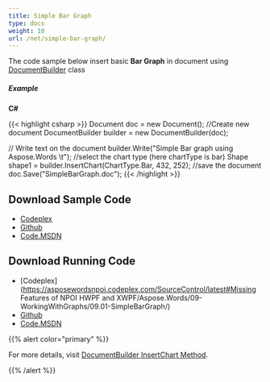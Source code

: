 ```yaml
---
title: Simple Bar Graph
type: docs
weight: 10
url: /net/simple-bar-graph/
---
```


The code sample below insert basic **Bar Graph** in document using [DocumentBuilder](http://www.aspose.com/api/net/words/aspose.words/documentbuilder) class

##### Example

**C#**

{{< highlight csharp >}}
Document doc = new Document();
//Create new document
DocumentBuilder builder = new DocumentBuilder(doc);

// Write text on the document
builder.Write("Simple Bar graph using Aspose.Words \t");
//select the chart type (here chartType is bar)
Shape shape1 = builder.InsertChart(ChartType.Bar, 432, 252);
//save the document
doc.Save("SimpleBarGraph.doc");
{{< /highlight >}}

## Download Sample Code

- [Codeplex](https://asposewordsnpoi.codeplex.com/downloads/get/1556915)
- [Github](https://github.com/asposewords/Aspose.Words-for-.NET/releases/tag/Aspose.WordsFeaturesmissinginNPOIv1.2)
- [Code.MSDN](https://code.msdn.microsoft.com/More-Code-Examples-of-d19b2e19)

## Download Running Code

- [Codeplex](https://asposewordsnpoi.codeplex.com/SourceControl/latest#Missing Features of NPOI HWPF and XWPF/Aspose.Words/09-WorkingWithGraphs/09.01-SimpleBarGraph/)
- [Github](https://github.com/asposewords/Aspose.Words-for-.NET/releases/download/Aspose.WordsFeaturesmissinginNPOIv1.2/09.01-SimpleBarGraph.zip)
- [Code.MSDN](https://code.msdn.microsoft.com/More-Code-Examples-of-d19b2e19/view/SourceCode#content)

{{% alert color="primary" %}} 

For more details, visit [DocumentBuilder InsertChart Method](http://www.aspose.com/api/net/words/aspose.words/documentbuilder/methods/insertchart/index).

{{% /alert %}}
